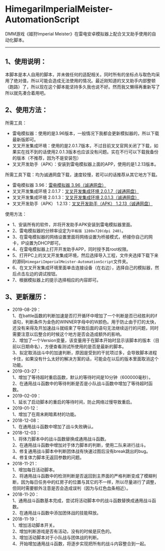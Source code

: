# HimegariImperialMeister-AutomationScript
DMM游戏《姬狩Imperial Meister》在雷电安卓模拟器上配合叉叉助手使用的自动化脚本。
***
## 1、使用说明：
本脚本是本人自用的脚本，并未做任何的适配相关。同时所有的坐标点与取色均采用了绝对值，所以可能会造成无法使用的情况。最近刚知道的叉叉助手内部整顿（跑路）了，所以现在这个脚本能坚持多久我也说不好。然而我又懒得再重新写了所以就先凑合着用吧。
## 2、使用方法：
所需工具：
- 雷电模拟器：使用的是3.96版本，一般情况下我都会更新模拟器的，所以下载最新版即可。
- 叉叉开发集成环境：使用的是2.0.1.7版本，不过目前叉叉官网关闭了下载，如果实在找不到的话使用2.0.1.3版本也应该没有问题。实在不行可以下载我备份的版本（不推荐，因为不是安装包）
- 叉叉开发助手（APK）：安装到雷电模拟器上面的APP，使用的是1.2.13版本。

所需工具下载：均为诚通网盘下载，速度较慢，若可以的话推荐从其它地方下载。
- 雷电模拟器 3.96：[雷电模拟器 3.96（诚通网盘）](http://waternote.ctfile.net/fs/2276132-395546987 "点击跳转")
- 叉叉开发集成环境 2.0.1.7：[叉叉开发集成环境 2.0.1.7（诚通网盘）](http://waternote.ctfile.net/fs/2276132-395546844 "点击跳转")
- 叉叉开发集成环境 2.0.1.3：[叉叉开发集成环境 2.0.1.3（诚通网盘）](http://waternote.ctfile.net/fs/2276132-395546842 "点击跳转")
- 叉叉开发助手（APK） 1.2.13：[叉叉开发助手（APK） 1.2.13（诚通网盘）](http://waternote.ctfile.net/fs/2276132-395547512 "点击跳转")

使用方法：
- 1、安装所有的软件，并将开发助手APK安装到雷电模拟器里面。
- 2、雷电模拟器的分辨率设定为`平板版 1280x720(dpi 240)`。
- 3、在雷电模拟器的网络设置里面将网络设置为桥接模式，桥接你自己的网卡，IP设置为DHCP即可。
- 4、在雷电模拟器上打开开发助手APP，同时授予其root权限。
- 5、打开PC上的叉叉开发集成环境，然后选择导入工程，文件夹选择下载下来的源码`HimegariImperialMeister-AutomationScript`文件夹。
- 6、在叉叉开发集成环境里面单击连接设备（在右边），选择自己的模拟器，然后点击左边的调试按钮。
- 7、根据模拟器上的提示选择相应的内容即可。

## 3、更新履历：
- 2019-08-29：  
1、在battle函数的判断加速是否打开循环中增加了一个判断是否已经胜利的if语句，判断条件为金色的WINNER字母中的W颜色。用于防止由于打的太快，还没有来得及开加速战斗就结束了导致后面的语句无法继续运行的问题，同时需要注意以后整合的时候这个地方是否会造成额外的影响。  
2、增加了一个Version变量，该变量用于在脚本开始时显示该脚本的版本（目前以日期命名），方便查看测试所使用的是否是最新的脚本。  
3、拟定取消战斗中的加速判断，原因是受到的干扰项过多，会导致脚本进程卡住，如果没有什么太好的解决方案的话，可能会在以后的版本里面取消这个功能。  
- 2019-03-27：  
1、增加了等待超时重启函数，默认的等待时间是10分钟（600000毫秒）。  
2、在通用战斗函数中的等待判断是否是小队战斗函数中增加了等待超时函数。  
- 2019-02-09：  
1、延长了启动脚本的重启的等待时间，防止网络过慢导致重启。  
- 2019-01-12：  
1、增加了在周末刷暗素材的功能。  
- 2018-12-08：  
1、在通用战斗函数中增加了战斗失败确认。  
- 2018-12-03：  
1、将体力脚本中的战斗函数替换成通用战斗函数。  
2、在通用战斗函数中增加对于体力脚本的判断，使用二队来进行战斗。  
3、修复通用战斗脚本中判断团体战有快速过图后没有break跳出的bug。  
4、修复体力脚本无返回参数的问题。  
- 2018-11-21：  
1、增加每日活动脚本。  
2、将通用战斗函数中的检测判断是否返回到主界面的严格判断变成了模糊判断，因为每日任务中的红房子的位置与其它的不一样，所以尽量进行了调整，但同时需要额外注意是否会造成误判（因为与红色血条相近）。  
- 2018-11-20：  
1、通用战斗函数基本完成，尝试将活动脚本中的战斗函数替换成通用战斗函数。  
2、在通用战斗函数中添加团体战的技能释放。  
- 2018-11-19：  
1、增加活动脚本开关。  
2、增加判断游戏是否有活动，没有的时候是灰色的。  
3、增加活动脚本对于小队战与团体战的判断。  
4、开始增加通用战斗函数，将逐步实现把所有的战斗内容整合到一起。  

